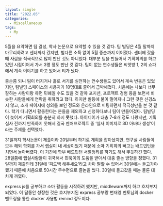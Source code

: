 ```yaml
---
layout: single
title: "2022.05"
categories:
  - Miscellaneous
tags:
  - My
---
```


5월을 요약하면 팀 결성, 학사 논문으로 요약할 수 있을 것 같다. 팀 빌딩은 4월 말까지 마무리하려고 센터까지 갔지만, 별다른 소득 없이 5월 중순까지 이어졌다. 센터에 갔을 때 사람을 적극적으로 많이 만난 것도 아니었다. 대부분 팀을 만들어서 기획회의를 하고 있던 시점이어서 가서 3명 정도 만난 것 같다. 팀이 없는 연수생들은 씨앗방 1, 2의 쇼파에서 계속 이야기를 하고 있어서 티가 났다.

중순쯤 되니 팀이 터지거나 홀로 서기를 실천하는 연수생들도 있어서 계속 변동은 있었지만, 팀빌딩 스페이스의 사용자가 10명대로 줄어서 급박해졌다. 처음에는 나보다 너무 잘하는 사람이랑 하면 민폐일 수도 있을 것 같아 포지션, 프로젝트 경험 등을 보면서 비슷한 사람들에게 연락을 취하려고 했다. 하지만 발등에 불이 떨어지니 그런 것은 신경쓰지 않고, 소개 페이지에 성의를 보인 정도와 온라인으로 미팅하면서 적극성만을 본 것 같다. 학기 다니면서 활동한다는 분들을 제외하고 신청하다보니 팀이 만들어졌다. 팀빌딩이 늦어져 기획회의를 충분히 하지 못했다. 아이디어가 대충 7-8개 정도 나왔지만, 기획심사 전까지 만족하지 못해서 결국 벤처프로젝트 중 ‘실사 이미지로 3D 아바타 생성’이라는 주제를 선택했다.

31일까지 학사논문이 제출이라 20일부터 하기로 계획을 잡아놨지만, 연구실 사람들이 모두 해외 학회를 가서 랩실이 내 세상이었기 때문에 소마 기획회의 빼고는 배드민턴을 치면서 놀아버렸다. 이 기간에 학부 배드민턴 서열정리를 하기도 해서 뿌듯하긴 했다. 28일쯤에 랩실사람들이 귀국해서 민욱이의 도움을 받아서 대충 졸논 방향을 정했다. 31일까지 제출인데 31일에 ‘피드백 해주세요’라고 차마 말할 수 없어서 30일에는 들고가야 했기 때문에 처음으로 50시간 무수면으로 졸논을 썼다. 30일에 들고갔을 때는 물론 대차게 까였다.

express js를 공부하고 소마 활동을 시작하려 했지만, middleware까지 하고 흐지부지되었다. 이 달동안 성장한 것은 흐지부지된 express 공부랑 변재영 멘토님의 docker 멘토링을 통한 docker 사용법 remind 정도이다.
